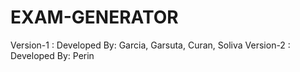 # EXAM-GENERATOR
Version-1 : Developed By: Garcia, Garsuta, Curan, Soliva
Version-2 : Developed By: Perin
